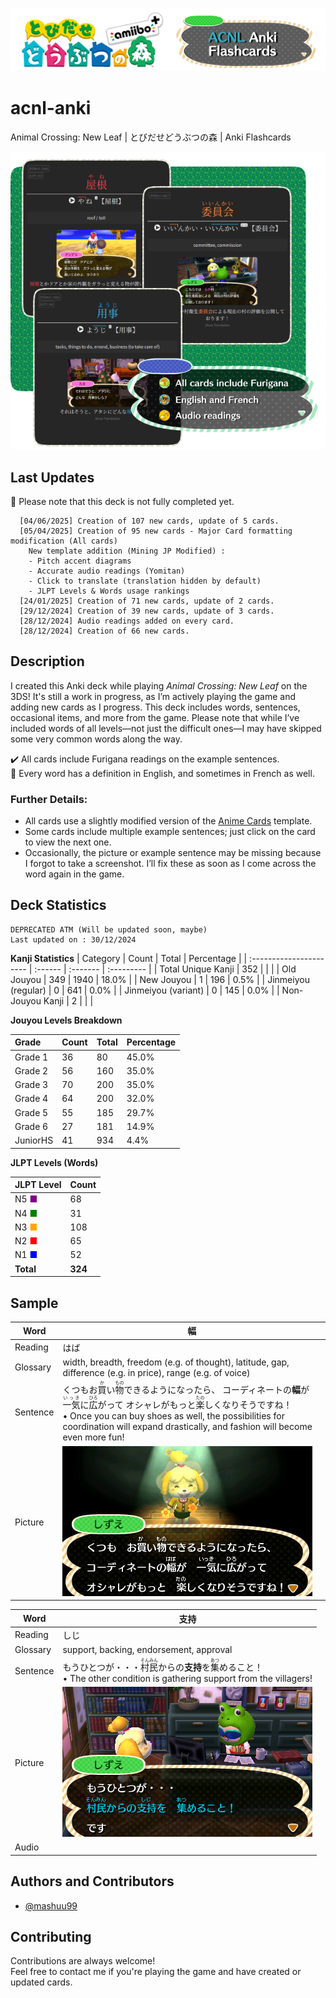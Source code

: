 
[![Logo](https://raw.githubusercontent.com/mashuu99/acnl-anki/refs/heads/main/img/acnl-anki-logo.png)](https://ankiweb.net/shared/info/1735158222)

# acnl-anki
Animal Crossing: New Leaf | とびだせどうぶつの森 | Anki Flashcards

![Description](https://raw.githubusercontent.com/mashuu99/acnl-anki/refs/heads/main/img/acnl-anki-description.png)

## Last Updates
🚧 Please note that this deck is not fully completed yet.
```
  [04/06/2025] Creation of 107 new cards, update of 5 cards.
  [05/04/2025] Creation of 95 new cards - Major Card formatting modification (All cards)
    New template addition (Mining JP Modified) :
    - Pitch accent diagrams
    - Accurate audio readings (Yomitan)
    - Click to translate (translation hidden by default)
    - JLPT Levels & Words usage rankings
  [24/01/2025] Creation of 71 new cards, update of 2 cards.
  [29/12/2024] Creation of 39 new cards, update of 3 cards.
  [28/12/2024] Audio readings added on every card.
  [28/12/2024] Creation of 66 new cards.
```

## Description
I created this Anki deck while playing *Animal Crossing: New Leaf* on the 3DS! It's still a work in progress, as I’m actively playing the game and adding new cards as I progress. This deck includes words, sentences, occasional items, and more from the game. Please note that while I’ve included words of all levels—not just the difficult ones—I may have skipped some very common words along the way.

✔️ All cards include Furigana readings on the example sentences.  
💬 Every word has a definition in English, and sometimes in French as well.

### Further Details:
*   All cards use a slightly modified version of the [Anime Cards](https://github.com/friedrich-de/Basic-Mining-Deck/) template.
*   Some cards include multiple example sentences; just click on the card to view the next one.
*   Occasionally, the picture or example sentence may be missing because I forgot to take a screenshot. I’ll fix these as soon as I come across the word again in the game.

## Deck Statistics
```
DEPRECATED ATM (Will be updated soon, maybe)
Last updated on : 30/12/2024
```
**Kanji Statistics**
| Category                | Count   | Total    | Percentage |
| :---------------------- | :------ | :------- | :--------- |
| Total Unique Kanji      | 352     |          |            |
| Old Jouyou              | 349     | 1940     | 18.0%      |
| New Jouyou              | 1       | 196      | 0.5%       |
| Jinmeiyou (regular)     | 0       | 641      | 0.0%       |
| Jinmeiyou (variant)     | 0       | 145      | 0.0%       |
| Non-Jouyou Kanji        | 2       |          |            |



**Jouyou Levels Breakdown**

| Grade      | Count | Total | Percentage |
| :--------- | :---- | :---- | :--------- |
| Grade 1    | 36    | 80    | 45.0%      |
| Grade 2    | 56    | 160   | 35.0%      |
| Grade 3    | 70    | 200   | 35.0%      |
| Grade 4    | 64    | 200   | 32.0%      |
| Grade 5    | 55    | 185   | 29.7%      |
| Grade 6    | 27    | 181   | 14.9%      |
| JuniorHS   | 41    | 934   | 4.4%      |

**JLPT Levels (Words)**

| JLPT Level | Count |
| :--------- | :---- |
| N5 <span style="color:purple;">■</span>  | 68    |
| N4 <span style="color:green;">■</span>   | 31    |
| N3 <span style="color:orange;">■</span>  | 108   |
| N2 <span style="color:red;">■</span>     | 65    |
| N1 <span style="color:blue;">■</span>    | 52   |
| **Total**    | **324** |

## Sample
| Word          | 幅                                                                                                                                                                                                                |
|---------------|------------------------------------------------------------------------------------------------------------------------------------------------------------------------------------------------------------------|
| Reading       | はば                                                                                                                                                                                                               |
| Glossary      | width, breadth, freedom (e.g. of thought), latitude, gap, difference (e.g. in price), range (e.g. of voice)                                                                                                      |
| Sentence      | くつもお<ruby>買<rt>か</rt></ruby>い<ruby>物<rt>もの</rt></ruby>できるようになったら、 コーディネートの<b>幅</b>が<ruby>一気<rt>いっき</rt></ruby>に<ruby>広<rt>ひろ</rt></ruby>がって オシャレがもっと<ruby>楽<rt>たの</rt></ruby>しくなりそうですね！<br>• Once you can buy shoes as well, the possibilities for coordination will expand drastically, and fashion will become even more fun! |
| Picture       | ![prev1](https://raw.githubusercontent.com/mashuu99/acnl-anki/refs/heads/main/img/prev-haba.png)                                                                                   

| Word          | 支持                                                                                                |
|---------------|---------------------------------------------------------------------------------------------------|
| Reading       | しじ                                                                                                |
| Glossary      | support, backing, endorsement, approval                                                           |
| Sentence      | もうひとつが・・・<ruby>村民<rt>そんみん</rt></ruby>からの<b>支持</b>を<ruby>集<rt>あつ</rt></ruby>めること！<br>• The other condition is gathering support from the villagers! |
| Picture       | ![prev1](https://raw.githubusercontent.com/mashuu99/acnl-anki/refs/heads/main/img/prev-shiji.png)                                                                                                        |
| Audio         |                                                                                                   |

## Authors and Contributors

- [@mashuu99](https://www.github.com/mashuu99)


## Contributing
Contributions are always welcome!  
Feel free to contact me if you're playing the game and have created or updated cards.

